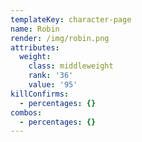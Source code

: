 ```yaml
---
templateKey: character-page
name: Robin
render: /img/robin.png
attributes:
  weight:
    class: middleweight
    rank: '36'
    value: '95'
killConfirms:
  - percentages: {}
combos:
  - percentages: {}
---
```


